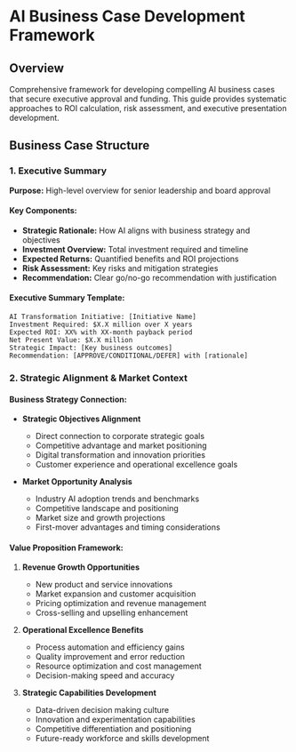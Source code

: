 # AI Business Case Development Framework

## Overview
Comprehensive framework for developing compelling AI business cases that secure executive approval and funding. This guide provides systematic approaches to ROI calculation, risk assessment, and executive presentation development.

## Business Case Structure

### 1. Executive Summary
**Purpose:** High-level overview for senior leadership and board approval

#### Key Components:
- **Strategic Rationale:** How AI aligns with business strategy and objectives
- **Investment Overview:** Total investment required and timeline
- **Expected Returns:** Quantified benefits and ROI projections
- **Risk Assessment:** Key risks and mitigation strategies
- **Recommendation:** Clear go/no-go recommendation with justification

#### Executive Summary Template:
```
AI Transformation Initiative: [Initiative Name]
Investment Required: $X.X million over X years
Expected ROI: XX% with XX-month payback period
Net Present Value: $X.X million
Strategic Impact: [Key business outcomes]
Recommendation: [APPROVE/CONDITIONAL/DEFER] with [rationale]
```

### 2. Strategic Alignment & Market Context

#### Business Strategy Connection:
- **Strategic Objectives Alignment**
  - Direct connection to corporate strategic goals
  - Competitive advantage and market positioning
  - Digital transformation and innovation priorities
  - Customer experience and operational excellence goals

- **Market Opportunity Analysis**
  - Industry AI adoption trends and benchmarks
  - Competitive landscape and positioning
  - Market size and growth projections
  - First-mover advantages and timing considerations

#### Value Proposition Framework:
1. **Revenue Growth Opportunities**
   - New product and service innovations
   - Market expansion and customer acquisition
   - Pricing optimization and revenue management
   - Cross-selling and upselling enhancement

2. **Operational Excellence Benefits**
   - Process automation and efficiency gains
   - Quality improvement and error reduction
   - Resource optimization and cost management
   - Decision-making speed and accuracy

3. **Strategic Capabilities Development**
   - Data-driven decision making culture
   - Innovation and experimentation capabilities
   - Competitive differentiation and positioning
   - Future-ready workforce and skills development
